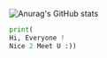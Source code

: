 

![Anurag's GitHub stats](https://github-readme-stats.vercel.app/api?username=iameun02&show_icons=true&theme=dracula)

```python
print(
Hi, Everyone !
Nice 2 Meet U :))
```